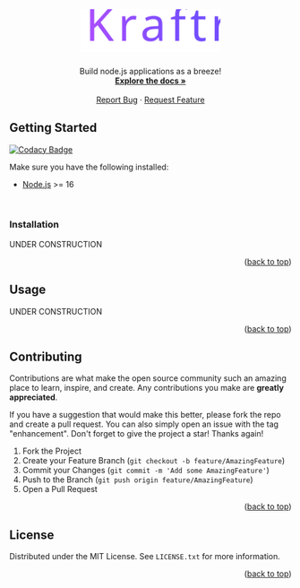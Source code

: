 <div id="top"></div>

<!-- PROJECT LOGO -->
<br />
<div align="center">
  <h1 align="center">
    <img src="./assets/logo.svg" alt="Logo" width="250" />
  </h1>

  <p align="center">
    Build node.js applications as a breeze!
    <br />
    <a href="#UNDER-CONSTRUCTION">
      <strong>Explore the docs »</strong>
    </a>
    <br />
    <br />
    <a href="#UNDER-CONSTRUCTION">Report Bug</a>
    ·
    <a href="#UNDER-CONSTRUCTIONO">Request Feature</a>
  </p>
</div>

<!-- GETTING STARTED -->
## Getting Started

[![Codacy Badge](https://api.codacy.com/project/badge/Grade/7d29dcbe0d604543bfde66e63b375a7d)](https://app.codacy.com/gh/kraftrio/kraftr?utm_source=github.com&utm_medium=referral&utm_content=kraftrio/kraftr&utm_campaign=Badge_Grade_Settings)

Make sure you have the following installed:
- [Node.js](https://nodejs.org/en/download/) >= 16 

<br />

### Installation

UNDER CONSTRUCTION


<p align="right">(<a href="#top">back to top</a>)</p>



<!-- USAGE EXAMPLES -->
## Usage

UNDER CONSTRUCTION


<p align="right">(<a href="#top">back to top</a>)</p>


<!-- CONTRIBUTING -->
## Contributing

Contributions are what make the open source community such an amazing place to learn, inspire, and create. Any contributions you make are **greatly appreciated**.

If you have a suggestion that would make this better, please fork the repo and create a pull request. You can also simply open an issue with the tag "enhancement".
Don't forget to give the project a star! Thanks again!

1. Fork the Project
2. Create your Feature Branch (`git checkout -b feature/AmazingFeature`)
3. Commit your Changes (`git commit -m 'Add some AmazingFeature'`)
4. Push to the Branch (`git push origin feature/AmazingFeature`)
5. Open a Pull Request

<p align="right">(<a href="#top">back to top</a>)</p>



<!-- LICENSE -->
## License

Distributed under the MIT License. See `LICENSE.txt` for more information.

<p align="right">(<a href="#top">back to top</a>)</p>



<!-- MARKDOWN LINKS & IMAGES -->
<!-- https://www.markdownguide.org/basic-syntax/#reference-style-links -->
[contributors-shield]: https://img.shields.io/github/contributors/othneildrew/Best-README-Template.svg?style=for-the-badge
[contributors-url]: https://github.com/othneildrew/Best-README-Template/graphs/contributors
[forks-shield]: https://img.shields.io/github/forks/othneildrew/Best-README-Template.svg?style=for-the-badge
[forks-url]: https://github.com/othneildrew/Best-README-Template/network/members
[stars-shield]: https://img.shields.io/github/stars/othneildrew/Best-README-Template.svg?style=for-the-badge
[stars-url]: https://github.com/othneildrew/Best-README-Template/stargazers
[issues-shield]: https://img.shields.io/github/issues/othneildrew/Best-README-Template.svg?style=for-the-badge
[issues-url]: https://github.com/othneildrew/Best-README-Template/issues
[license-shield]: https://img.shields.io/github/license/othneildrew/Best-README-Template.svg?style=for-the-badge
[license-url]: https://github.com/othneildrew/Best-README-Template/blob/master/LICENSE.txt
[linkedin-shield]: https://img.shields.io/badge/-LinkedIn-black.svg?style=for-the-badge&logo=linkedin&colorB=555
[linkedin-url]: https://linkedin.com/in/othneildrew
[product-screenshot]: images/screenshot.png